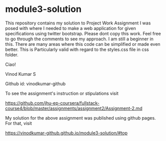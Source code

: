 # module3-solution
This repository contains my solution to Project Work Assignment I was posed with where I needed to make a web application for given specifications using  twitter bootstrap.
Please dont copy this work. Feel free to go through the comments to see my approach.
I am still a beginner in this. There are many areas where this code can be simplified or made even better. 
This is  Particularly valid with regard to the styles.css file in css folder.

Ciao!

Vinod Kumar S

Github id: vinodkumar-github



To see the assignment's instruction or stipulations visit 

https://github.com/jhu-ep-coursera/fullstack-course4/blob/master/assignments/assignment2/Assignment-2.md


My solution <this repository> for the above assignment was published using github pages. For that, visit

https://vinodkumar-github.github.io/module3-solution/#top
